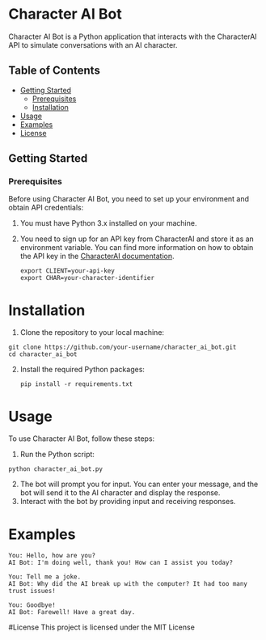 # Character AI Bot

Character AI Bot is a Python application that interacts with the CharacterAI API to simulate conversations with an AI character.

## Table of Contents

- [Getting Started](#getting-started)
  - [Prerequisites](#prerequisites)
  - [Installation](#installation)
- [Usage](#usage)
- [Examples](#examples)
- [License](#license)

## Getting Started

### Prerequisites

Before using Character AI Bot, you need to set up your environment and obtain API credentials:

1. You must have Python 3.x installed on your machine.
2. You need to sign up for an API key from CharacterAI and store it as an environment variable. You can find more information on how to obtain the API key in the [CharacterAI documentation](https://github.com/kramcat/CharacterAI).

   ```shell
   export CLIENT=your-api-key
   export CHAR=your-character-identifier
   ```

# Installation

1. Clone the repository to your local machine:
  ```shell
  git clone https://github.com/your-username/character_ai_bot.git
  cd character_ai_bot
  ```
2. Install the required Python packages:
   ```shell
   pip install -r requirements.txt
   ```
# Usage

To use Character AI Bot, follow these steps:

1. Run the Python script:
```shell
python character_ai_bot.py
```
2. The bot will prompt you for input. You can enter your message, and the bot will send it to the AI character and display the response.
3. Interact with the bot by providing input and receiving responses.

# Examples
 
```
You: Hello, how are you?
AI Bot: I'm doing well, thank you! How can I assist you today?

You: Tell me a joke.
AI Bot: Why did the AI break up with the computer? It had too many trust issues!

You: Goodbye!
AI Bot: Farewell! Have a great day.
```
#License
This project is licensed under the MIT License 
